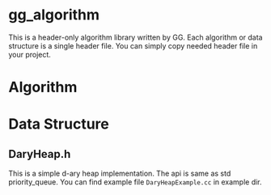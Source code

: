 # gg_algorithm
This is a header-only algorithm library written by GG.
Each algorithm or data structure is a single header file.
You can simply copy needed header file in your project.

# Algorithm

# Data Structure
## DaryHeap.h
This is a simple d-ary heap implementation. The api is same as std priority_queue.
You can find example file `DaryHeapExample.cc` in example dir.

